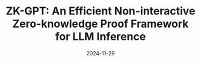 ---
title: "ZK-GPT: An Efficient Non-interactive Zero-knowledge Proof Framework for LLM
Inference"
# link: "https://eprint.iacr.org/2023/1607"
collection: publications
# permalink: /publication/2009-10-01-paper-title-number-1
excerpt: "_USENIX Security_ 2025. Wenjie Qu, Yijun Sun, _Xuanming Liu_, Tao Lu, Yanpei Guo, Kai Chen and Jiaheng Zhang."
date: 2024-11-29
# venue: 'ARXIV'
# paperurl: 'https://academicpages.github.io/files/paper1.pdf'
# citation: 'Your Name, You. (2009). &quot;Paper Title Number 1.&quot; <i>Journal 1</i>. 1(1).'
---